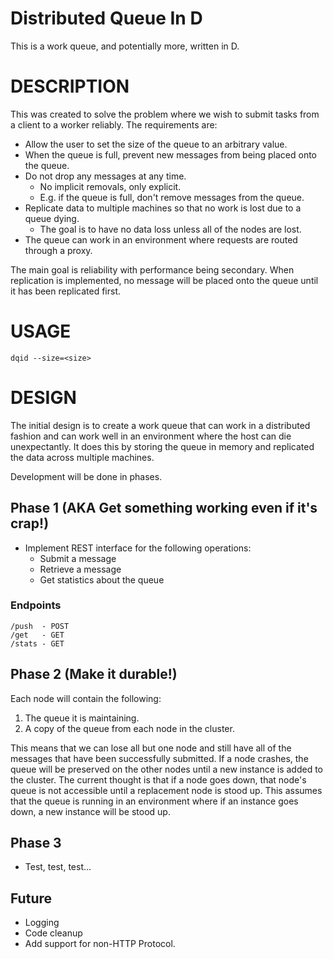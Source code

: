 # Distributed Queue In D

This is a work queue, and potentially more, written in D.

# DESCRIPTION

This was created to solve the problem where we wish to submit tasks from a
client to a worker reliably.  The requirements are:

* Allow the user to set the size of the queue to an arbitrary value.
* When the queue is full, prevent new messages from being placed onto the
  queue.
* Do not drop any messages at any time.
  * No implicit removals, only explicit.
  * E.g. if the queue is full, don't remove messages from the queue.
* Replicate data to multiple machines so that no work is lost due to a queue
  dying.
  * The goal is to have no data loss unless all of the nodes are lost.
* The queue can work in an environment where requests are routed through a
  proxy.

The main goal is reliability with performance being secondary.  When
replication is implemented, no message will be placed onto the queue until it
has been replicated first.

# USAGE

    dqid --size=<size>

# DESIGN

The initial design is to create a work queue that can work in a distributed
fashion and can work well in an environment where the host can die
unexpectantly.  It does this by storing the queue in memory and replicated the
data across multiple machines.

Development will be done in phases.

## Phase 1 (AKA Get something working even if it's crap!)

* Implement REST interface for the following operations:
  * Submit a message
  * Retrieve a message
  * Get statistics about the queue

### Endpoints

    /push  - POST
    /get   - GET
    /stats - GET

## Phase 2 (Make it durable!)

Each node will contain the following:

1. The queue it is maintaining.
2. A copy of the queue from each node in the cluster.

This means that we can lose all but one node and still have all of the
messages that have been successfully submitted.  If a node crashes, the queue
will be preserved on the other nodes until a new instance is added to the
cluster.  The current thought is that if a node goes down, that node's queue
is not accessible until a replacement node is stood up.  This assumes that the
queue is running in an environment where if an instance goes down, a new
instance will be stood up.

## Phase 3

* Test, test, test...

## Future

* Logging
* Code cleanup
* Add support for non-HTTP Protocol.
